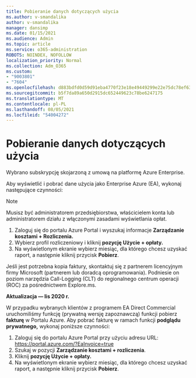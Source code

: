 ```yaml
---
title: Pobieranie danych dotyczących użycia
ms.author: v-smandalika
author: v-smandalika
manager: dansimp
ms.date: 01/15/2021
ms.audience: Admin
ms.topic: article
ms.service: o365-administration
ROBOTS: NOINDEX, NOFOLLOW
localization_priority: Normal
ms.collection: Adm_O365
ms.custom:
- "9003801"
- "7604"
ms.openlocfilehash: d883bdfd0d59d91eba4770f23e18e49449299e22e75dc78ef63eaf5001c03419
ms.sourcegitcommit: b5f7da89a650d2915dc652449623c78be6247175
ms.translationtype: MT
ms.contentlocale: pl-PL
ms.lasthandoff: 08/05/2021
ms.locfileid: "54004272"
---
```

# <a name="download-usage-data"></a>Pobieranie danych dotyczących użycia

Wybrano subskrypcję skojarzoną z umową na platformę Azure Enterprise.

Aby wyświetlić i pobrać dane użycia jako Enterprise Azure (EA), wykonaj następujące czynności:

> [!NOTE]
> Musisz być administratorem przedsiębiorstwa, właścicielem konta lub administratorem działu z włączonymi zasadami wyświetlania opłat. 

1. Zaloguj się do portalu Azure Portal i wyszukaj informacje **Zarządzanie kosztami + Rozliczenia.**
2. Wybierz profil rozliczeniowy i kliknij **pozycję Użycie + opłaty.**
3. Na wyświetlonym ekranie wybierz miesiąc, dla którego chcesz uzyskać raport, a następnie kliknij przycisk **Pobierz**.

Jeśli jest potrzebna kopia faktury, skontaktuj się z partnerem licencyjnym firmy Microsoft (partnerem lub doradcą oprogramowania). Podniesie on poziom narzędzia Call-Logging (CLT) do regionalnego centrum operacji (ROC) za pośrednictwem Explore.ms.

**Aktualizacja — lis 2020 r.**

W przypadku wybranych klientów z programem EA Direct Commercial uruchomiliśmy funkcję (prywatną wersję zapoznawczą) funkcji pobierz **fakturę** w Portalu Azure. Aby pobrać fakturę w ramach funkcji **podglądu prywatnego,** wykonaj poniższe czynności:

1. Zaloguj się do portalu Azure Portal przy użyciu adresu URL: https://portal.azure.com/?EaInvoice=true 
2. Szukaj w pozycji **Zarządzanie kosztami + rozliczenia**. 
3. Kliknij **pozycję Użycie + opłaty.** 
4. Na wyświetlonym ekranie wybierz miesiąc, dla którego chcesz uzyskać raport, a następnie kliknij przycisk **Pobierz**.